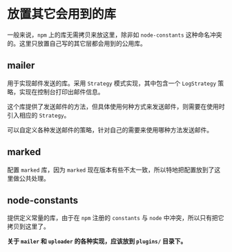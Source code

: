 # 放置其它会用到的库

一般来说，`npm` 上的库无需拷贝来放这里，除非如 `node-constants` 这种命名冲突的。这里只放置自己写的其它层都会用到的公用库。

## mailer

用于实现邮件发送的库。采用 `Strategy` 模式实现，其中包含一个 `LogStrategy` 策略，实现在控制台打印出邮件信息。

这个库提供了发送邮件的方法，但具体使用何种方式来发送邮件，则需要在使用时引入相应的 `Strategy`。

可以自定义各种发送邮件的策略，针对自己的需要来使用哪种方法发送邮件。

## marked

配置 `marked` 库，因为 `marked` 现在版本有些不太一致，所以特地把配置放到了这里做公共处理。

## node-constants

提供定义常量的库，由于在 `npm` 注册的 `constants` 与 `node` 中冲突，所以只有把它拷贝到这里了。


**关于 `mailer` 和 `uploader` 的各种实现，应该放到 `plugins/` 目录下。**